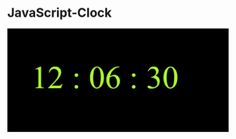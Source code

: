 # JavaScript-Clock


<a href="https://66a1f3c49b9eabbfa3bebe69--incandescent-youtiao-b1de36.netlify.app/">
<img src="Clock/clock.png">
</a>
